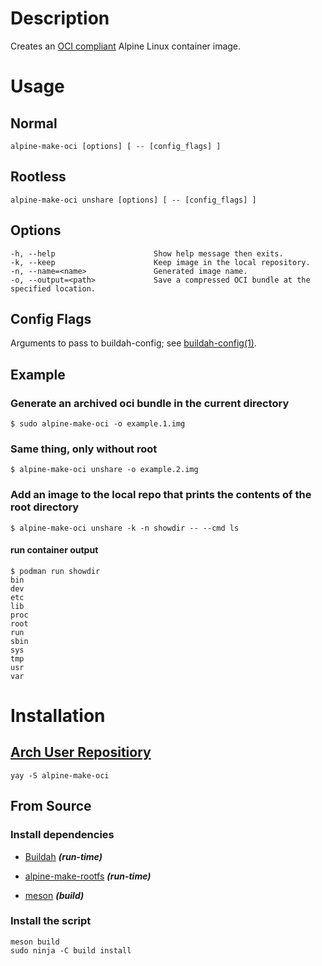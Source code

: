 # Description

Creates an [OCI compliant](https://github.com/opencontainers/image-spec) Alpine Linux container image.

# Usage

## Normal

    alpine-make-oci [options] [ -- [config_flags] ]

## Rootless

    alpine-make-oci unshare [options] [ -- [config_flags] ]

## Options

    -h, --help                      Show help message then exits.
    -k, --keep                      Keep image in the local repository.
    -n, --name=<name>               Generated image name.
    -o, --output=<path>             Save a compressed OCI bundle at the specified location.

## Config Flags

Arguments to pass to buildah-config; see [buildah-config(1)](https://github.com/containers/buildah/blob/master/docs/buildah-config.md).

## Example

### Generate an archived oci bundle in the current directory
    
    $ sudo alpine-make-oci -o example.1.img

### Same thing, only without root
    
    $ alpine-make-oci unshare -o example.2.img

### Add an image to the local repo that prints the contents of the root directory
    
    $ alpine-make-oci unshare -k -n showdir -- --cmd ls

#### run container output
    
    $ podman run showdir
    bin
    dev
    etc
    lib
    proc
    root
    run
    sbin
    sys
    tmp
    usr
    var


# Installation

## [Arch User Repositiory](https://aur.archlinux.org/)

    yay -S alpine-make-oci

## From Source

### Install dependencies

* [Buildah](https://github.com/containers/buildah) ***(run-time)***

* [alpine-make-rootfs](https://github.com/alpinelinux/alpine-make-rootfs) ***(run-time)***

* [meson](https://github.com/mesonbuild/meson) ***(build)***

### Install the script

    meson build
    sudo ninja -C build install
